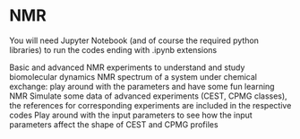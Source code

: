 # NMR
You will need Jupyter Notebook (and of course the required python libraries) to run the codes ending with .ipynb extensions

Basic and advanced NMR experiments to understand and study biomolecular dynamics
NMR spectrum of a system under chemical exchange: play around with the parameters and have some fun learning NMR
Simulate some data of advanced experiments (CEST, CPMG classes), the references for corresponding experiments are included in the respective codes
Play around with the input parameters to see how the input parameters affect the shape of CEST and CPMG profiles
